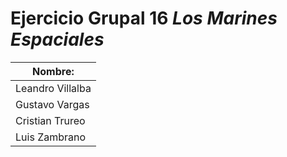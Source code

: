 # Ejercicio Grupal 16 _Los Marines Espaciales_



| Nombre:          |
|------------------|
| Leandro Villalba | 
| Gustavo Vargas   |
| Cristian Trureo  |
| Luis Zambrano    | 😎